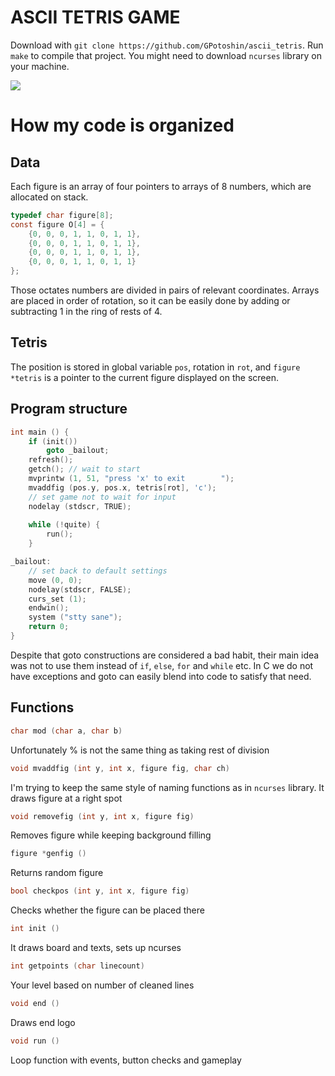# ASCII TETRIS GAME
Download with `git clone https://github.com/GPotoshin/ascii_tetris`.
Run `make` to compile that project.
You might need to download `ncurses` library on your machine.

<div align="left">
	<img src="http://1189.codelabs.ru/0x14/gp/img/tetris.jpg">
</div>

# How my code is organized
## Data
Each figure is an array of four pointers to arrays of 8 numbers, which are allocated on stack.
```c
typedef char figure[8];
const figure O[4] = {
	{0, 0, 0, 1, 1, 0, 1, 1},
	{0, 0, 0, 1, 1, 0, 1, 1},
	{0, 0, 0, 1, 1, 0, 1, 1},
	{0, 0, 0, 1, 1, 0, 1, 1}
};
```
Those octates numbers are divided in pairs of relevant coordinates. Arrays are placed in order of rotation, so it can be easily done by adding or subtracting 1 in the ring of rests of 4.
## Tetris
The position is stored in global variable ```pos```, rotation in ```rot```, and ```figure *tetris``` is a pointer to the current figure displayed on the screen.
## Program structure
```c
int main () {
	if (init())
		goto _bailout;
	refresh();
	getch(); // wait to start
	mvprintw (1, 51, "press 'x' to exit        ");
	mvaddfig (pos.y, pos.x, tetris[rot], 'c');
	// set game not to wait for input
	nodelay (stdscr, TRUE); 
	
	while (!quite) {
		run();
	}

_bailout:
	// set back to default settings
	move (0, 0);
	nodelay(stdscr, FALSE);
	curs_set (1);
	endwin();
	system ("stty sane");
	return 0;
}
```
Despite that goto constructions are considered a bad habit, their main idea was not to use them instead of `if`, `else`, `for` and `while` etc. In C we do not have exceptions and goto can easily blend into code to satisfy that need.
## Functions 
```c
char mod (char a, char b)
```
Unfortunately % is not the same thing as taking rest of division
```c
void mvaddfig (int y, int x, figure fig, char ch)
```
I'm trying to keep the same style of naming functions as in `ncurses` library. It draws figure at a right spot
```c
void removefig (int y, int x, figure fig)
```
Removes figure while keeping background filling
```c
figure *genfig ()
```
Returns random figure
```c
bool checkpos (int y, int x, figure fig)
```
Checks whether the figure can be placed there
```c
int init ()
```
It draws board and texts, sets up ncurses
```c
int getpoints (char linecount)
```
Your level based on number of cleaned lines
```c
void end ()
```
Draws end logo
```c
void run ()
```
Loop function with events, button checks and gameplay
